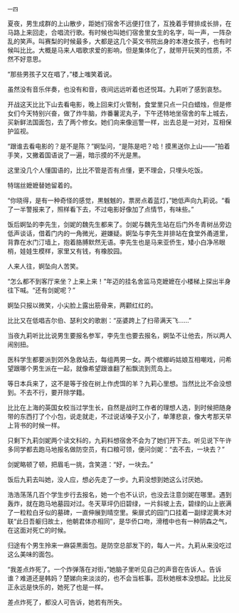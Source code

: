     一四 

   夏夜，男生成群的上山散步，距她们宿舍不远便打住了，互挽着手臂排成长排，在马路上来回走，合唱流行歌。有时候也叫她们宿舍里女生的名字，叫一声，一阵杂乱的笑声。叫赛梨的时候最多，大都是这几个英文书院出身的本港女孩子，也有时候叫比比。大概是马来人唱歌求爱的影响，但是集体化了，就带开玩笑的性质，不然不好意思。

   “那些男孩子又在唱了，”楼上嗤笑着说。

   虽然没有音乐伴奏，也没有和音，夜间远远听着也还悦耳。九莉听了感到哀愁。

   开战这天比比下山去看电影，晚上回来灯火管制，食堂里只点一只白蜡烛，但是修女们今天特别兴奋，做了炸牛脑，炸番薯泥丸子，下午还特地坐宿舍的车上城去，买新鲜法国面包，去了两个修女。她们向来像巡警一样，出去总是一对对，互相保护监视。

   “跟谁去看电影的？是不是陈？”婀坠问，“是陈是吧？哈！摸黑送你上山——”拍着手笑，又撇着国语说了一遍，暗示摸的不光是黒。

   这里没几个人懂国语的，比比不管是否有点懂，更不理会，只埋头吃饭。

   特瑞丝嬷嬷替她留着的。

   “你晓得，是有一种奇怪的感觉，黒魊魊的，票房点着蓝灯，”她低声向九莉说。“看了一半警报来了，照样看下去，不过电影好像加了点情节，有味些。”

   饭后婀坠的李先生，剑妮的魏先生都来了。剑妮与魏先生站在后门外冬青树丛旁边低声谈话，借着门内的一角微光，避嫌疑。婀坠与李先生并排站在食堂外甬道里，背靠在水门汀墙上，抱着胳膊默然无语。李先生也是马来亚侨生，矮小白净吊眼梢，娃娃生模样，家里又有钱，有橡胶园。

   人来人往，婀坠向人苦笑。

   “怎么都不到客厅来坐？上来上来！”年迈的挂名舍监马克嬷嬷在小楼梯上探出半身往下喊。“还有剑妮呢？”

   婀坠只报以微笑，小尖脸上露出筋骨来，两颧红红的。

   比比又在低唱吉尔伯、瑟利文的歌剧：“巫婆跨上了扫帚满天飞……”

   当夜九莉听比比说男生要报名参军，李先生也要去报名，婀坠不让他去，所以两人闹别扭。

   医科学生都要派到郊外急救站去，每组两男一女。两个槟榔屿姑娘互相嘲戏，问希望跟哪个男生派在一起，就像希望跟谁翻了船飘流到荒岛上。

   等日本兵来了，这不是等于拴在树上作虎饵的羊？九莉心里想。当然比比不会没想到。不去不行，要开除学籍。

   比比在上海的英国女校当过学生长，自然是战时工作者的理想人选，到时候把随身带的东西打了个小包，说走就走，不过说话嗓子又小了，单薄悲哀，像大考那天早上背书的时候一样。

   只剩下九莉剑妮两个读文科的，九莉料想宿舍不会为了她们开下去。听见说下午许多同学都去跑马地报名做防空员，有口粮可领，便问剑妮：“去不去，一块去？”

   剑妮略顿了顿，把眉毛一挑，含笑道：“好，一块去。”

   饭后九莉去叫她，没人应，想必先走了一步。九莉没想到她这么讨厌她。

   浩浩荡荡几百个学生步行去报名，她一个也不认识，也没去注意剑妮在哪里。遇到轰炸，就在跑马地墓园对过。冬天草坪仍旧碧绿，一片斜坡上去，碧绿的山上嵌满了一粒粒白牙似的墓碑，一直伸展到晴空里。柴扉式的园门口挂着一副绿泥黄木对联“此日吾躯归故土，他朝君体亦相同”，是华侨口吻，滑稽中也有一种阴森之气，在这面对死亡的时候。

   归途有个男生拎来一麻袋黒面包。是防空总部发下的，每人一片。九莉从来没吃过这么美味的面包。

   “我差点炸死了。一个炸弹落在对街，”她脑子里听见自己的声音在告诉人。告诉谁？难道还是韩妈？楚娣向来淡淡的，也不会当桩事。蕊秋她根本没想起。比比反正永远是快乐的，她死了也是一样。

   差点炸死了，都没人可告诉，她若有所失。

